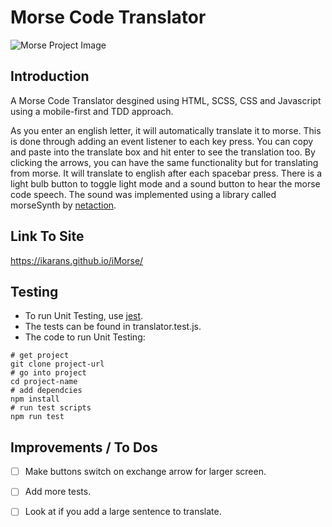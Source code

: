 # Morse Code Translator

![Morse Project Image](https://github.com/iKarans/iMorse/blob/main/iMorse.png)

## Introduction

A Morse Code Translator desgined using HTML, SCSS, CSS and Javascript using a mobile-first and TDD approach.

As you enter an english letter, it will automatically translate it to morse. This is done through adding an event listener to each key press. You can copy and paste into the translate box and hit enter to see the translation too. By clicking the arrows, you can have the same functionality but for translating from morse. It will translate to english after each spacebar press. There is a light bulb button to toggle light mode and a sound button to hear the morse code speech. The sound was implemented using a library called morseSynth by [netaction](https://github.com/netAction/morseSynth).

## Link To Site

https://ikarans.github.io/iMorse/

## Testing

* To run Unit Testing, use [jest](https://jestjs.io/).
* The tests can be found  in translator.test.js.
* The code to run Unit Testing: 
 ```
# get project
git clone project-url
# go into project
cd project-name
# add dependcies
npm install
# run test scripts
npm run test
```

## Improvements / To Dos

- [ ] Make buttons switch on exchange arrow for larger screen.
- [ ] Add more tests.
- [ ] Look at if you add a large sentence to translate.

